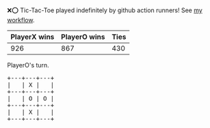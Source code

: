 :x::o: Tic-Tac-Toe played indefinitely by github action runners! See [my workflow](.github/workflows/play.yaml).

|PlayerX wins|PlayerO wins|Ties|
|-|-|-|
|926|867|430|

PlayerO's turn.

<pre>
+---+---+---+
|   | X |   |
+---+---+---+
|   | O | O |
+---+---+---+
|   | X |   |
+---+---+---+
</pre>